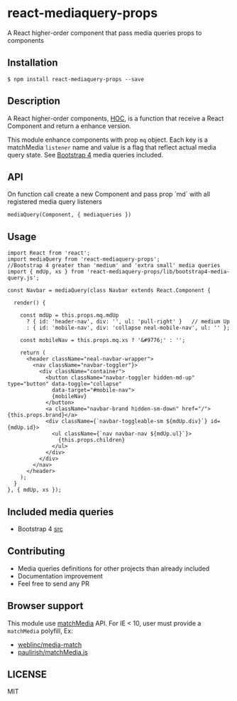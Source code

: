 # react-mediaquery-props
A React higher-order component that pass media queries props to components

## Installation

```
$ npm install react-mediaquery-props --save
```

## Description
A React higher-order components, [HOC](https://gist.github.com/sebmarkbage/ef0bf1f338a7182b6775), is a function that receive a React Component and return a enhance version.

This module enhance components with prop `mq` object. Each key is a matchMedia `listener` name and value is a flag that reflect actual media query state. See [Bootstrap 4](https://github.com/bySabi/react-mediaquery-props/blob/master/src/bootstrap4-media-query.js) media queries included.

## API
On function call create a new Component and pass prop ´md´ with all registered media query listeners

`mediaQuery(Component, { mediaqueries })`

## Usage

```
import React from 'react';
import mediaQuery from 'react-mediaquery-props';
//Bootstrap 4 greater than 'medium' and 'extra small' media queries
import { mdUp, xs } from 'react-mediaquery-props/lib/bootstrap4-media-query.js';

const Navbar = mediaQuery(class Navbar extends React.Component {

  render() {

    const mdUp = this.props.mq.mdUp
      ? { id: 'header-nav', div: '', ul: 'pull-right' }   // medium Up
      : { id: 'mobile-nav', div: 'collapse neal-mobile-nav', ul: '' };

    const mobileNav = this.props.mq.xs ? '&#9776;' : '';

    return (
      <header className="neal-navbar-wrapper">
        <nav className="navbar-toggler"}>
          <div className="container">
            <button className="navbar-toggler hidden-md-up" type="button" data-toggle="collapse"
              data-target="#mobile-nav">
              {mobileNav}
            </button>
            <a className="navbar-brand hidden-sm-down" href="/">{this.props.brand}</a>
            <div className={`navbar-toggleable-sm ${mdUp.div}`} id={mdUp.id}>
              <ul className={`nav navbar-nav ${mdUp.ul}`}>
                {this.props.children}
              </ul>
            </div>
          </div>
        </nav>
      </header>
    );
  }
}, { mdUp, xs });
```

## Included media queries
* Bootstrap 4 [src](https://github.com/bySabi/react-mediaquery-props/blob/master/src/bootstrap4-media-query.js)

## Contributing
* Media queries definitions for other projects than already included
* Documentation improvement
* Feel free to send any PR

## Browser support
This module use [matchMedia](https://developer.mozilla.org/en/docs/Web/API/Window/matchMedia) API. For IE < 10, user must provide a `matchMedia` polyfill, Ex:
* [weblinc/media-match](https://github.com/weblinc/media-match)
* [paulirish/matchMedia.js](https://github.com/paulirish/matchMedia.js/)

## LICENSE
MIT
